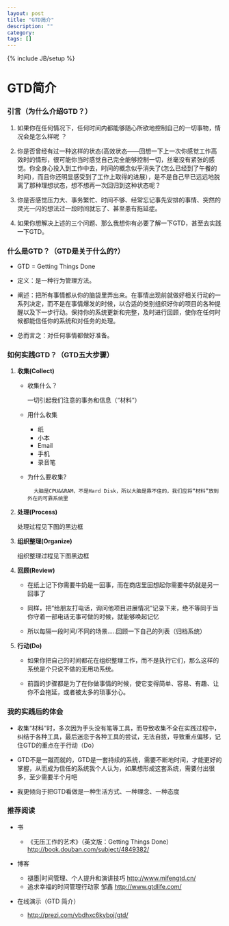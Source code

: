 ```yaml
---
layout: post
title: "GTD简介"
description: ""
category: 
tags: []
---
```

{% include JB/setup %}



# GTD简介 

### 引言（为什么介绍GTD？）  

1.  如果你在任何情况下，任何时间内都能够随心所欲地控制自己的一切事物，情况会是怎么样呢 ？

2. 你是否曾经有过一种这样的状态(高效状态——回想一下上一次你感觉工作高效时的情形，很可能你当时感觉自己完全能够控制一切，丝毫没有紧张的感觉。你全身心投入到工作中去，时间的概念似乎消失了(怎么已经到了午餐的时间)，而且你还明显感受到了工作上取得的进展），是不是自己早已远远地脱离了那种理想状态，想不想再一次回归到这种状态呢？  

3. 你是否感觉压力大、事务繁忙、时间不够、经常忘记事先安排的事情、突然的灵光一闪的想法过一段时间就忘了、甚至患有拖延症。   

4. 如果你想解决上述的三个问题、那么我想你有必要了解一下GTD，甚至去实践一下GTD。

### 什么是GTD？（GTD是关于什么的?）

+ GTD = Getting Things Done

+ 定义：是一种行为管理方法。

+ 阐述：把所有事情都从你的脑袋里弄出来。在事情出现前就做好相关行动的一系列决定，而不是在事情爆发的时候，以合适的类别组织好你的项目的各种提醒以及下一步行动。保持你的系统更新和完整，及时进行回顾，使你在任何时候都能信任你的系统和对任务的处理。

+ 总而言之：对任何事情都做好准备。
 
### 如何实践GTD？（GTD五大步骤）

1. **收集(Collect)**

	+ 收集什么？

        一切引起我们注意的事务和信息（“材料”）

	+ 用什么收集
    
        * 纸
        * 小本
        * Email
        * 手机
        * 录音笔
            
	+ 为什么要收集?
        
  			大脑是CPU&&RAM，不是Hard Disk，所以大脑是靠不住的，我们应将“材料”放到外在的可靠系统里

2. **处理(Process)**

    处理过程见下图的黑边框
 
3. **组织整理(Organize)**

    组织整理过程见下图黑边框
 
4. **回顾(Review)** 

	+ 在纸上记下你需要牛奶是一回事，而在商店里回想起你需要牛奶就是另一回事了

	+ 同样，把“给朋友打电话，询问他项目进展情况”记录下来，绝不等同于当你守着一部电话无事可做的时候，就能够唤起记忆

	+ 所以每隔一段时间/不同的场景…..回顾一下自己的列表（归档系统）

5. **行动(Do)**

	+ 如果你把自己的时间都花在组织整理工作，而不是执行它们，那么这样的系统是个只说不做的无用功系统。

	+ 前面的步骤都是为了在你做事情的时候，使它变得简单、容易、有趣、让你不会拖延，或者被太多的琐事分心。

### 我的实践后的体会

+ 收集“材料”时，多次因为手头没有笔等工具，而导致收集不全在实践过程中，纠结于各种工具，最后迷恋于各种工具的尝试，无法自拔，导致重点偏移，记住GTD的重点在于行动（Do）
    
+ GTD不是一蹴而就的，GTD是一套持续的系统，需要不断地时间，才能更好的掌握，从而成为信任的系统我个人认为，如果想形成这套系统，需要付出很多，至少需要半个月吧
    
+ 我更倾向于把GTD看做是一种生活方式、一种理念、一种态度

### 推荐阅读
    
+ 书

    * 《无压工作的艺术》（英文版：Getting Things Done）http://book.douban.com/subject/4849382/

+ 博客

    * 褪墨|时间管理、个人提升和演讲技巧 http://www.mifengtd.cn/
    * 追求幸福的时间管理行动家 邹鑫 http://www.gtdlife.com/

+ 在线演示（GTD 简介）

    * http://prezi.com/vbdhxc6kyboj/gtd/
